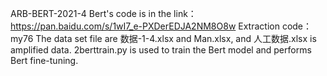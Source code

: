 ARB-BERT-2021-4
Bert's code is in the link：https://pan.baidu.com/s/1wI7_e-PXDerEDJA2NM8O8w   Extraction code：my76 
The data set file are 数据-1-4.xlsx and Man.xlsx, and 人工数据.xlsx is amplified data.
2berttrain.py is used to train the Bert model and performs Bert fine-tuning.

